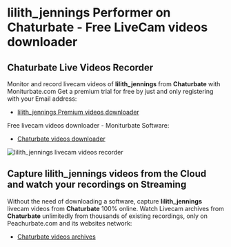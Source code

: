 # lilith_jennings Performer on Chaturbate - Free LiveCam videos downloader

## Chaturbate Live Videos Recorder

Monitor and record livecam videos of **lilith_jennings** from **Chaturbate** with Moniturbate.com
Get a premium trial for free by just and only registering with your Email address:
* [lilith_jennings Premium videos downloader](https://moniturbate.com/request-demo-licence-key.html)

Free livecam videos downloader - Moniturbate Software:
* [Chaturbate videos downloader](https://moniturbate.com/moniturbate-download-software.html)

![lilith_jennings livecam videos recorder](https://peachurnet.com/templates/moniturbate-software.png)


## Capture lilith_jennings videos from the Cloud and watch your recordings on Streaming

Without the need of downloading a software, capture **lilith_jennings** livecam videos from **Chaturbate** 100% online.
Watch Livecam archives from **Chaturbate** unlimitedly from thousands of existing recordings, only on Peachurbate.com and its websites network:
* [Chaturbate videos archives](https://peachurnet.com/)